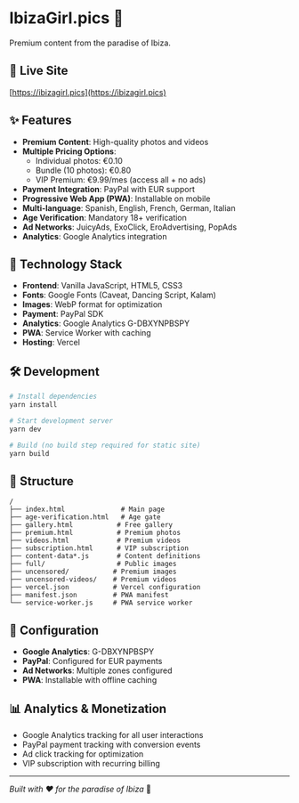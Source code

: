 # IbizaGirl.pics 🌴

Premium content from the paradise of Ibiza.

## 🚀 Live Site
[https://ibizagirl.pics](https://ibizagirl.pics)

## ✨ Features

- **Premium Content**: High-quality photos and videos
- **Multiple Pricing Options**: 
  - Individual photos: €0.10
  - Bundle (10 photos): €0.80 
  - VIP Premium: €9.99/mes (access all + no ads)
- **Payment Integration**: PayPal with EUR support
- **Progressive Web App (PWA)**: Installable on mobile
- **Multi-language**: Spanish, English, French, German, Italian
- **Age Verification**: Mandatory 18+ verification
- **Ad Networks**: JuicyAds, ExoClick, EroAdvertising, PopAds
- **Analytics**: Google Analytics integration

## 📱 Technology Stack

- **Frontend**: Vanilla JavaScript, HTML5, CSS3
- **Fonts**: Google Fonts (Caveat, Dancing Script, Kalam)
- **Images**: WebP format for optimization
- **Payment**: PayPal SDK
- **Analytics**: Google Analytics G-DBXYNPBSPY
- **PWA**: Service Worker with caching
- **Hosting**: Vercel

## 🛠️ Development

```bash
# Install dependencies
yarn install

# Start development server
yarn dev

# Build (no build step required for static site)
yarn build
```

## 📂 Structure

```
/
├── index.html              # Main page
├── age-verification.html   # Age gate
├── gallery.html           # Free gallery
├── premium.html           # Premium photos
├── videos.html            # Premium videos
├── subscription.html      # VIP subscription
├── content-data*.js       # Content definitions
├── full/                  # Public images
├── uncensored/           # Premium images
├── uncensored-videos/    # Premium videos
├── vercel.json           # Vercel configuration
├── manifest.json         # PWA manifest
└── service-worker.js     # PWA service worker
```

## 🔧 Configuration

- **Google Analytics**: G-DBXYNPBSPY
- **PayPal**: Configured for EUR payments
- **Ad Networks**: Multiple zones configured
- **PWA**: Installable with offline caching

## 📊 Analytics & Monetization

- Google Analytics tracking for all user interactions
- PayPal payment tracking with conversion events
- Ad click tracking for optimization
- VIP subscription with recurring billing

---

*Built with ❤️ for the paradise of Ibiza* 🌴